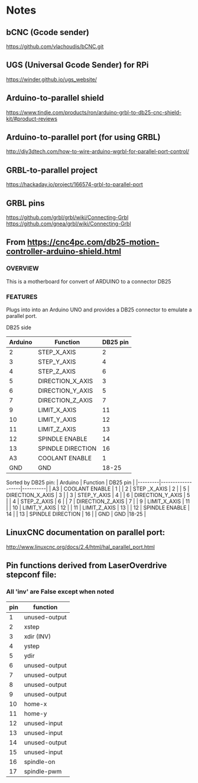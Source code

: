 # Notes

## bCNC (Gcode sender)
https://github.com/vlachoudis/bCNC.git

## UGS (Universal Gcode Sender) for RPi
https://winder.github.io/ugs_website/


## Arduino-to-parallel shield
https://www.tindie.com/products/ron/arduino-grbl-to-db25-cnc-shield-kit/#product-reviews


## Arduino-to-parallel port (for using GRBL)
http://diy3dtech.com/how-to-wire-arduino-wgrbl-for-parallel-port-control/

## GRBL-to-parallel project
https://hackaday.io/project/166574-grbl-to-parallel-port


## GRBL pins
https://github.com/grbl/grbl/wiki/Connecting-Grbl
https://github.com/gnea/grbl/wiki/Connecting-Grbl



## From https://cnc4pc.com/db25-motion-controller-arduino-shield.html

### OVERVIEW

This is a motherboard for convert of ARDUINO to a connector DB25

### FEATURES

Plugs into into an Arduino UNO and provides a DB25 connector to emulate a parallel port.


DB25 side

| Arduino | Function          | DB25 pin |
|---------|-------------------|----------|
| 2       | STEP_X_AXIS       | 2        |
| 3       | STEP_Y_AXIS       | 4        |
| 4       | STEP_Z_AXIS       | 6        |
| 5       | DIRECTION_X_AXIS  | 3        |
| 6       | DIRECTION_Y_AXIS  | 5        |
| 7       | DIRECTION_Z_AXIS  | 7        |
| 9       | LIMIT_X_AXIS      | 11       |
| 10      | LIMIT_Y_AXIS      | 12       |
| 11      | LIMIT_Z_AXIS      | 13       |
| 12      | SPINDLE ENABLE    | 14       |
| 13      | SPINDLE DIRECTION | 16       |
| A3      | COOLANT ENABLE    | 1        |
| GND     | GND               |18-25     |

Sorted by DB25 pin:
| Arduino | Function          | DB25 pin |
|---------|-------------------|----------|
| A3      | COOLANT ENABLE    | 1        |
| 2       | STEP _X_AXIS      | 2        |
| 5       | DIRECTION_X_AXIS  | 3        |
| 3       | STEP_Y_AXIS       | 4        |
| 6       | DIRECTION_Y_AXIS  | 5        |
| 4       | STEP_Z_AXIS       | 6        |
| 7       | DIRECTION_Z_AXIS  | 7        |
| 9       | LIMIT_X_AXIS      | 11       |
| 10      | LIMIT_Y_AXIS      | 12       |
| 11      | LIMIT_Z_AXIS      | 13       |
| 12      | SPINDLE ENABLE    | 14       |
| 13      | SPINDLE DIRECTION | 16       |
| GND     | GND               |18-25     |




## LinuxCNC documentation on parallel port:
http://www.linuxcnc.org/docs/2.4/html/hal_parallel_port.html



## Pin functions derived from LaserOverdrive stepconf file:

### All 'inv' are False except when noted
| pin | function      |
|-----|---------------|
|   1 | unused-output |
|   2 | xstep         |
|   3 | xdir (INV)    |
|   4 | ystep         |
|   5 | ydir          |
|   6 | unused-output |
|   7 | unused-output |
|   8 | unused-output |
|   9 | unused-output |
|  10 | home-x        |
|  11 | home-y        |
|  12 | unused-input  |
|  13 | unused-input  |
|  14 | unused-output |
|  15 | unused-input  |
|  16 | spindle-on    |
|  17 | spindle-pwm   |
